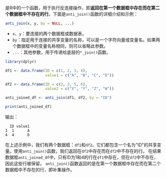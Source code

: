 是R中的一个函数，用于执行反连接操作，即**返回在第一个数据框中存在而在第二个数据框中不存在的行**。下面是`anti_join()`函数的详细介绍和示例：
```R
anti_join(x, y, by = NULL, ...)
```
- `x`、`y`：要连接的两个数据框或数据表。
- `by`：指定用于连接的共享变量的名称，可以是一个字符向量或变量名。如果两个数据框中的变量名称相同，则可以省略此参数。
- `...`：其他参数，用于传递给底层的`*_join()`函数。

```R
library(dplyr)

df1 <- data.frame(ID = c(1, 2, 3, 4),
                  value1 = c("A", "B", "C", "D"))

df2 <- data.frame(ID = c(2, 3, 5, 6),
                  value2 = c("X", "Y", "Z", "W"))

anti_joined_df <- anti_join(df1, df2, by = "ID")

print(anti_joined_df)
```

输出：
```
  ID value1
1  1      A
4  4      D
```

在上述示例中，我们有两个数据框：`df1`和`df2`。它们都包含一个名为"ID"的共享变量。使用`anti_join()`函数，我们返回在`df1`中存在而在`df2`中不存在的行。
在结果数据框`anti_joined_df`中，只有ID为1和4的行在`df1`中存在，但在`df2`中不存在，因此这些行被保留。
`anti_join()`函数返回的是在第一个数据框中存在而在第二个数据框中不存在的行，即补集操作。
